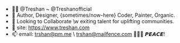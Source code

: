 - 👊🏾 @Treshan ~ @Treshanofficial    
- 🌱 Author, Designer, {sometimes/now-here} Coder, Painter, Organic.
- 🚀 Looking to Collaborate \w exiting talent for uplifting communities.
- 📱 site: https://www.treshan.com
- 📫 email: trshan@pm.me \ trshan@mailfence.com
💜💜💜 𝙋𝙀𝘼𝘾𝙀!
<!---
Treshanofficial/Treshanofficial is a ✨ special ✨ repository because its `README.md` (this file) appears on your GitHub profile.
You can click the Preview link to take a look at your changes.
--->
